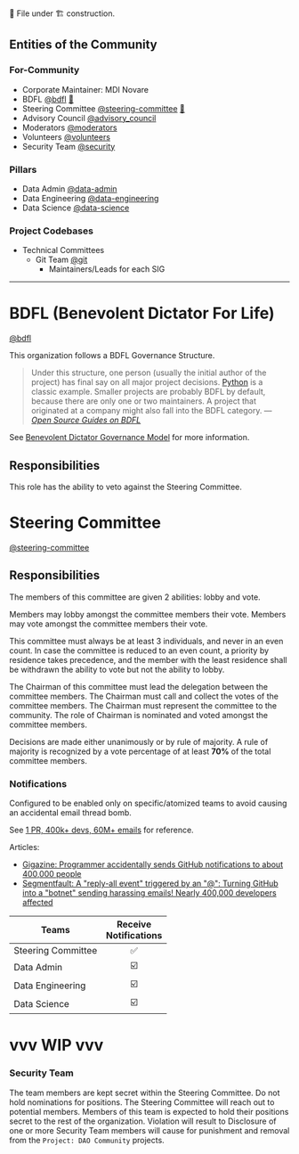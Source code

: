 📄 File under 🏗 construction.

## Entities of the Community
### For-Community

- Corporate Maintainer: MDI Novare
- BDFL [@bdfl](https://github.com/orgs/DAO-Community/teams/bdfl) [🔗](#bdfl-benevolent-dictator-for-life)
- Steering Committee [@steering-committee](https://github.com/orgs/DAO-Community/teams/steering-committee) [🔗](#steering-committee)
- Advisory Council [@advisory_council](https://github.com/orgs/DAO-Community/teams/advisory_council)
- Moderators [@moderators](https://github.com/orgs/DAO-Community/teams/moderators)
- Volunteers [@volunteers](https://github.com/orgs/DAO-Community/teams/volunteers)
- Security Team [@security](https://github.com/orgs/DAO-Community/teams/security)

### Pillars

- Data Admin [@data-admin](https://github.com/orgs/DAO-Community/teams/data-admin)
- Data Engineering [@data-engineering](https://github.com/orgs/DAO-Community/teams/data-engineering)
- Data Science [@data-science](https://github.com/orgs/DAO-Community/teams/data-science)

### Project Codebases
- Technical Committees
  - Git Team [@git](https://github.com/orgs/DAO-Community/teams/git)
    - Maintainers/Leads for each SIG

---

# BDFL (Benevolent Dictator For Life)
[@bdfl](https://github.com/orgs/DAO-Community/teams/bdfl)

This organization follows a BDFL Governance Structure.

> Under this structure, one person (usually the initial author of the project) has final say on all major project decisions. [Python](https://github.com/python) is a classic example. Smaller projects are probably BDFL by default, because there are only one or two maintainers. A project that originated at a company might also fall into the BDFL category.
> &mdash; <cite>[Open Source Guides on BDFL][1]</cite>

[1]: https://opensource.guide/leadership-and-governance/#what-are-some-of-the-common-governance-structures-for-open-source-projects

See [Benevolent Dictator Governance Model](http://oss-watch.ac.uk/resources/benevolentdictatorgovernancemodel) for more information.

## Responsibilities

This role has the ability to veto against the Steering Committee.

# Steering Committee
[@steering-committee](https://github.com/orgs/DAO-Community/teams/steering-committee)

## Responsibilities

The members of this committee are given 2 abilities: lobby and vote.

Members may lobby amongst the committee members their vote.
Members may vote amongst the committee members their vote.

This committee must always be at least 3 individuals, and never in an even count.
In case the committee is reduced to an even count, a priority by residence takes precedence,
and the member with the least residence shall be withdrawn the ability to vote but not the ability to lobby.

The Chairman of this committee must lead the delegation between the committee members.
The Chairman must call and collect the votes of the committee members.
The Chairman must represent the committee to the community.
The role of Chairman is nominated and voted amongst the committee members.

Decisions are made either unanimously or by rule of majority.
A rule of majority is recognized by a vote percentage of at least **70%** of the total committee members.



### Notifications
Configured to be enabled only on specific/atomized teams to avoid causing an accidental email thread bomb.

See [1 PR, 400k+ devs, 60M+ emails](https://github.com/EpicGames/Signup/pull/24) for reference.

Articles:
* [Gigazine: Programmer accidentally sends GitHub notifications to about 400,000 people](https://gigazine.net/gsc_news/en/20220607-github-user-notification-400k-users/)
* [Segmentfault: A "reply-all event" triggered by an "@": Turning GitHub into a "botnet" sending harassing emails! Nearly 400,000 developers affected](https://segmentfault.com/a/1190000041959460/en)

| Teams | Receive<br>Notifications |
| -- | :--: |
| Steering Committee | ✅ |
| Data Admin | ☑️ |
| Data Engineering | ☑️ |
| Data Science | ☑️ |

# vvv WIP vvv

### Security Team
The team members are kept secret within the Steering Committee.
Do not hold nominations for positions.
The Steering Committee will reach out to potential members.
Members of this team is expected to hold their positions secret to the rest of the organization.
Violation will result to 
Disclosure of one or more Security Team members will cause for punishment and removal from the `Project: DAO Community` projects.

